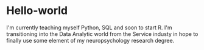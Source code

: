 # Hello-world
I'm currently teaching myself Python, SQL and soon to start R. 
I'm transitioning into the Data Analytic world from the Service industy in hope to finally use some element of my neuropsychology research degree.
